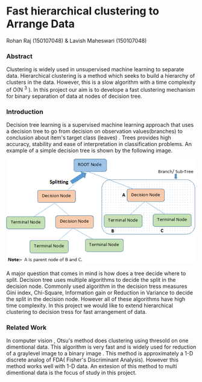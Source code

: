 # Fast hierarchical clustering to Arrange Data
Rohan Raj (150107048) & Lavish Maheswari (150107048)
### Abstract
Clustering is widely used in unsupervised machine learning to separate data. Hierarchical clustering
is a method which seeks to build a hierarchy of clusters in the data. However, this is a slow algorithm with a 
time complexity of O(N <sup>3</sup> ). In this project our aim is to develope a fast clustering mechanism 
for binary separation of data at nodes of decision tree.

### Introduction

Decision tree learning is a supervised machine learning approach that uses a decision tree to go from decision on observation values(branches)
to conclusion about item's target class (leaves) . Trees provides high accuracy, stability and ease of interpretation in classification problems. 
An example of a simple decision tree is shown by the following image.
<p align="center">
	<img src="image/Decision_Tree_2.png"/>
</p>
A major question that comes in mind is how does a tree decide where to split. Decision tree uses multiple algorithms to decide the split in the
decision node. Commonly used algorithm in the decision tress measures Gini index, Chi-Square, Information gain or Reduction in Variance to decide 
the split in the decision node. However all of these algorithms have high time complexity. 	In this project we would like to extend hierarchical clustering
to decision tress for fast arrangement of data.

### Related Work

In computer vision , Otsu's method does clustering using thresold on one dimentional data. This algorithm is very fast and is widely used 
for reduction of a graylevel image to a binary image . This method is approximately a 1-D discrete analog of FDA( Fisher's Discriminant Analysis). However this
method works well with 1-D data. An extesion of this method to multi dimentional data is the focus of study in this project.